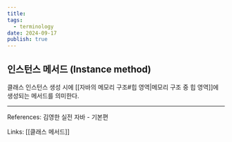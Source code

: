 ```yaml
---
title: 
tags:
  - terminology
date: 2024-09-17
publish: true
---
```

## 인스턴스 메서드 (Instance method)
클래스 인스턴스 생성 시에 [[자바의 메모리 구조#힙 영역|메모리 구조 중 힙 영역]]에 생성되는 메서드를 의미한다.

---

References: 김영한 실전 자바 - 기본편

Links: [[클래스 메서드]]